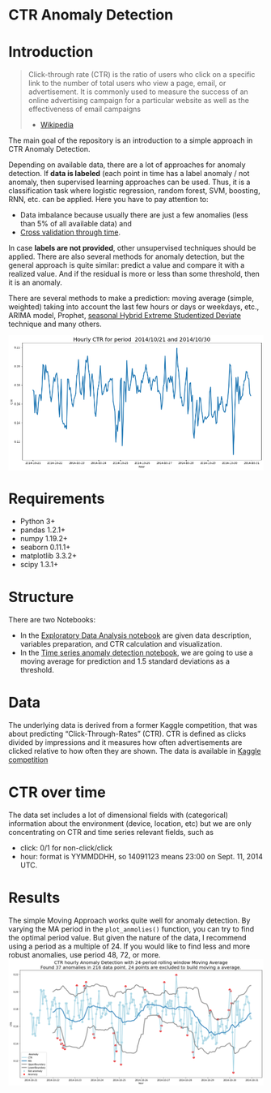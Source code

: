 CTR Anomaly Detection
====
 


Introduction
============

> Click-through rate (CTR) is the ratio of users who click on a specific link to the number of total users who view a page, email, or advertisement. It is commonly used to measure the success of an online advertising campaign for a particular website as well as the effectiveness of email campaigns
> - [Wikipedia](https://en.wikipedia.org/wiki/Click-through_rate)

The main goal of the repository is an introduction to a simple approach in CTR Anomaly Detection.

Depending on available data, there are a lot of approaches for anomaly detection. If **data is labeled** (each point in time has a label anomaly / not anomaly, then supervised learning approaches can be used. Thus, it is a classification task where logistic regression, random forest, SVM, boosting, RNN, etc. can be applied. Here you have to pay attention to:
* Data imbalance because usually there are just a few anomalies (less than 5% of all available data) and 
* [Cross validation through time](https://scikit-learn.org/stable/modules/generated/sklearn.model_selection.TimeSeriesSplit.html).

In case **labels are not provided**, other unsupervised techniques should be applied. There are also several methods for anomaly detection, but the general approach is quite similar: predict a value and compare it with a realized value. And if the residual is more or less than some threshold, then it is an anomaly.

There are several methods to make a prediction: moving average (simple, weighted) taking into account the last few hours or days or weekdays, etc., ARIMA model, Prophet, [seasonal Hybrid Extreme Studentized Deviate](https://arxiv.org/pdf/1704.07706.pdf) technique and many others.


<img align="center" src="./images/CTR.png" width="750">


Requirements
============
* Python 3+
* pandas 1.2.1+
* numpy 1.19.2+
* seaborn 0.11.1+
* matplotlib 3.3.2+
* scipy 1.3.1+


Structure
============
There are two Notebooks:
* In the [Exploratory Data Analysis notebook](./exploratory_data_analysis.ipynb) are given data description, variables preparation, and CTR calculation and visualization.
* In the [Time series anomaly detection notebook](./anomaly_detection.ipynb), we are going to use a moving average for prediction and 1.5 standard deviations as a threshold.


Data
============
The underlying data is derived from a former Kaggle competition, that was about predicting “Click-Through-Rates” (CTR).
CTR is defined as clicks divided by impressions and it measures how often advertisements are clicked relative to how often they are shown.
The data is available in [Kaggle competition](https://www.kaggle.com/c/avazu-ctr-prediction)


CTR over time
============
The data set includes a lot of dimensional fields with (categorical) information about the environment (device, location, etc) but we are only concentrating on CTR and time series relevant fields, such as
* click: 0/1 for non-click/click
* hour: format is YYMMDDHH, so 14091123 means 23:00 on Sept. 11, 2014 UTC.


Results
============

The simple Moving Approach works quite well for anomaly detection.
By varying the MA period in the `plot_anmolies()` function, you can try to find the optimal period value. But given the nature of the data, I recommend using a period as a multiple of 24. If you would like to find less and more robust anomalies, use period 48, 72, or more.
<img align="center" src="./images/anomaly.png" width="750">
